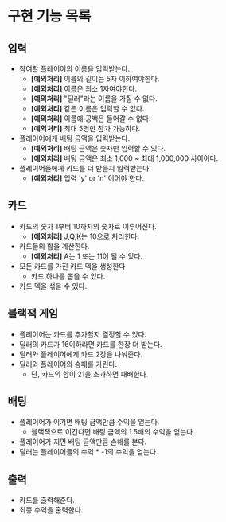 # 구현 기능 목록

## 입력

- 참여할 플레이어의 이름을 입력받는다.
  - **[예외처리]** 이름의 길이는 5자 이하여야한다.
  - **[예외처리]** 이름은 최소 1자여야한다.
  - **[예외처리]** "딜러"라는 이름을 가질 수 없다.
  - **[예외처리]** 같은 이름은 입력할 수 없다.
  - **[예외처리]** 이름에 공백은 들어갈 수 없다.
  - **[예외처리]** 최대 5명만 참가 가능하다.
- 플레이어에게 배팅 금액을 입력받는다.
  - **[예외처리]** 배팅 금액은 숫자만 입력할 수 있다.
  - **[예외처리]** 배팅 금액은 최소 1,000 ~ 최대 1,000,000 사이이다.
- 플레이어들에게 카드를 더 받을지 입력받는다.
  - **[예외처리]** 입력 'y' or 'n' 이어야 한다.

## 카드

- 카드의 숫자 1부터 10까지의 숫자로 이루어진다.
  - **[예외처리]** J,Q,K는 10으로 처리한다.
- 카드들의 합을 계산한다.
  - **[예외처리]** A는 1 또는 11이 될 수 있다.
- 모든 카드를 가진 카드 덱을 생성한다
  - 카드 하나를 뽑을 수 있다.
- 카드 덱을 섞을 수 있다.

## 블랙잭 게임

- 플레이어는 카드를 추가할지 결정할 수 있다.
- 딜러의 카드가 16이하라면 카드를 한장 더 받는다.
- 딜러와 플레이어에게 카드 2장을 나눠준다.
- 딜러와 플레이어의 승패를 가린다.
  - 단, 카드의 합이 21을 초과하면 패배한다.

## 배팅
- 플레이어가 이기면 배팅 금액만큼 수익을 얻는다.
  - 블랙잭으로 이긴다면 배팅 금액의 1.5배의 수익을 얻는다.
- 플레이어가 지면 배팅 금액만큼 손해를 본다.
- 딜러는 플레이어들의 수익 * -1의 수익을 얻는다.

## 출력

- 카드를 출력해준다.
- 최종 수익을 출력한다.
